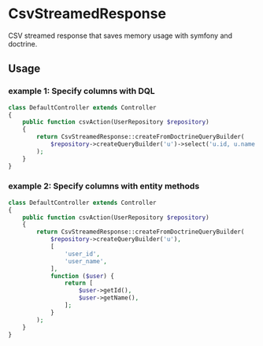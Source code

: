# CsvStreamedResponse

CSV streamed response that saves memory usage with symfony and doctrine.

## Usage

### example 1: Specify columns with DQL

```php
class DefaultController extends Controller
{
    public function csvAction(UserRepository $repository)
    {
        return CsvStreamedResponse::createFromDoctrineQueryBuilder(
            $repository->createQueryBuilder('u')->select('u.id, u.name')
        );
    }
}
```

### example 2: Specify columns with entity methods

```php
class DefaultController extends Controller
{
    public function csvAction(UserRepository $repository)
    {
        return CsvStreamedResponse::createFromDoctrineQueryBuilder(
            $repository->createQueryBuilder('u'),
            [
                'user_id',
                'user_name',
            ],
            function ($user) {
                return [
                    $user->getId(),
                    $user->getName(),
                ];
            }
        );
    }
}
```
